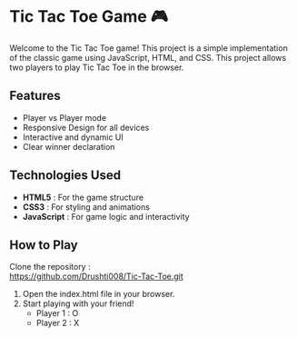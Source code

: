 # Tic Tac Toe Game 🎮

Welcome to the Tic Tac Toe game! This project is a simple implementation of the classic game using JavaScript, HTML, and CSS.
This project allows two players to play Tic Tac Toe in the browser.

## Features

- Player vs Player mode <br/>
- Responsive Design for all devices<br/>
- Interactive and dynamic UI <br/>
- Clear winner declaration <br/>

## Technologies Used

- **HTML5** : For the game structure <br/>
- **CSS3** : For styling and animations <br/>
- **JavaScript** : For game logic and interactivity <br/>

## How to Play

Clone the repository : <br/>
https://github.com/Drushti008/Tic-Tac-Toe.git
<br/>
1. Open the index.html file in your browser.<br/>
2. Start playing with your friend!<br/>
     - Player 1 : O<br/>
     - Player 2 : X<br/>







